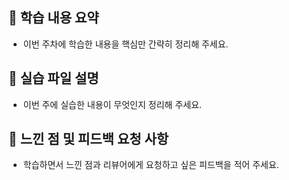 ## 📝 학습 내용 요약
- 이번 주차에 학습한 내용을 핵심만 간략히 정리해 주세요.

## 📁 실습 파일 설명
- 이번 주에 실습한 내용이 무엇인지 정리해 주세요.

## 🌟 느낀 점 및 피드백 요청 사항
- 학습하면서 느낀 점과 리뷰어에게 요청하고 싶은 피드백을 적어 주세요.
